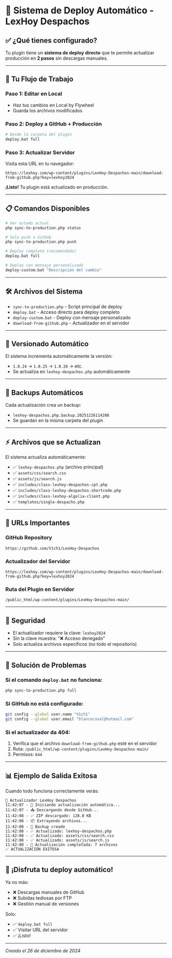 # 🚀 Sistema de Deploy Automático - LexHoy Despachos

## ✅ ¿Qué tienes configurado?

Tu plugin tiene un **sistema de deploy directo** que te permite actualizar producción en **2 pasos** sin descargas manuales.

---

## 🎯 **Tu Flujo de Trabajo**

### **Paso 1**: Editar en Local

- Haz tus cambios en Local by Flywheel
- Guarda los archivos modificados

### **Paso 2**: Deploy a GitHub + Producción

```bash
# Desde la carpeta del plugin
deploy.bat full
```

### **Paso 3**: Actualizar Servidor

Visita esta URL en tu navegador:

```
https://lexhoy.com/wp-content/plugins/LexHoy-Despachos-main/download-from-github.php?key=lexhoy2024
```

¡**Listo!** Tu plugin está actualizado en producción.

---

## 📋 **Comandos Disponibles**

```bash
# Ver estado actual
php sync-to-production.php status

# Solo push a GitHub
php sync-to-production.php push

# Deploy completo (recomendado)
deploy.bat full

# Deploy con mensaje personalizado
deploy-custom.bat "Descripción del cambio"
```

---

## 🛠️ **Archivos del Sistema**

- `sync-to-production.php` - Script principal de deploy
- `deploy.bat` - Acceso directo para deploy completo
- `deploy-custom.bat` - Deploy con mensaje personalizado
- `download-from-github.php` - Actualizador en el servidor

---

## 🔄 **Versionado Automático**

El sistema incrementa automáticamente la versión:

- `1.0.24` → `1.0.25` → `1.0.26` → etc.
- Se actualiza en `lexhoy-despachos.php` automáticamente

---

## 💾 **Backups Automáticos**

Cada actualización crea un backup:

- `lexhoy-despachos.php.backup.20251226114208`
- Se guardan en la misma carpeta del plugin

---

## ⚡ **Archivos que se Actualizan**

El sistema actualiza automáticamente:

- ✅ `lexhoy-despachos.php` (archivo principal)
- ✅ `assets/css/search.css`
- ✅ `assets/js/search.js`
- ✅ `includes/class-lexhoy-despachos-cpt.php`
- ✅ `includes/class-lexhoy-despachos-shortcode.php`
- ✅ `includes/class-lexhoy-algolia-client.php`
- ✅ `templates/single-despacho.php`

---

## 🎯 **URLs Importantes**

### GitHub Repository

```
https://github.com/V1ch1/LexHoy-Despachos
```

### Actualizador del Servidor

```
https://lexhoy.com/wp-content/plugins/LexHoy-Despachos-main/download-from-github.php?key=lexhoy2024
```

### Ruta del Plugin en Servidor

```
/public_html/wp-content/plugins/LexHoy-Despachos-main/
```

---

## 🔐 **Seguridad**

- El actualizador requiere la clave: `lexhoy2024`
- Sin la clave muestra: "❌ Acceso denegado"
- Solo actualiza archivos específicos (no todo el repositorio)

---

## 🚨 **Solución de Problemas**

### Si el comando `deploy.bat` no funciona:

```bash
php sync-to-production.php full
```

### Si GitHub no está configurado:

```bash
git config --global user.name "V1ch1"
git config --global user.email "blancocasal@hotmail.com"
```

### Si el actualizador da 404:

1. Verifica que el archivo `download-from-github.php` esté en el servidor
2. Ruta: `/public_html/wp-content/plugins/LexHoy-Despachos-main/`
3. Permisos: `644`

---

## 📊 **Ejemplo de Salida Exitosa**

Cuando todo funciona correctamente verás:

```
🚀 Actualizador LexHoy Despachos
11:42:07 - 🔄 Iniciando actualización automática...
11:42:07 - 📥 Descargando desde GitHub...
11:42:08 - ✅ ZIP descargado: 128.0 KB
11:42:08 - 📦 Extrayendo archivos...
11:42:08 - 💾 Backup creado
11:42:08 - ✅ Actualizado: lexhoy-despachos.php
11:42:08 - ✅ Actualizado: assets/css/search.css
11:42:08 - ✅ Actualizado: assets/js/search.js
11:42:08 - 🎯 Actualización completada: 7 archivos
✅ ACTUALIZACIÓN EXITOSA
```

---

## 🎉 **¡Disfruta tu deploy automático!**

Ya no más:

- ❌ Descargas manuales de GitHub
- ❌ Subidas tediosas por FTP
- ❌ Gestión manual de versiones

Solo:

- ✅ `deploy.bat full`
- ✅ Visitar URL del servidor
- ✅ ¡Listo!

---

_Creado el 26 de diciembre de 2024_
